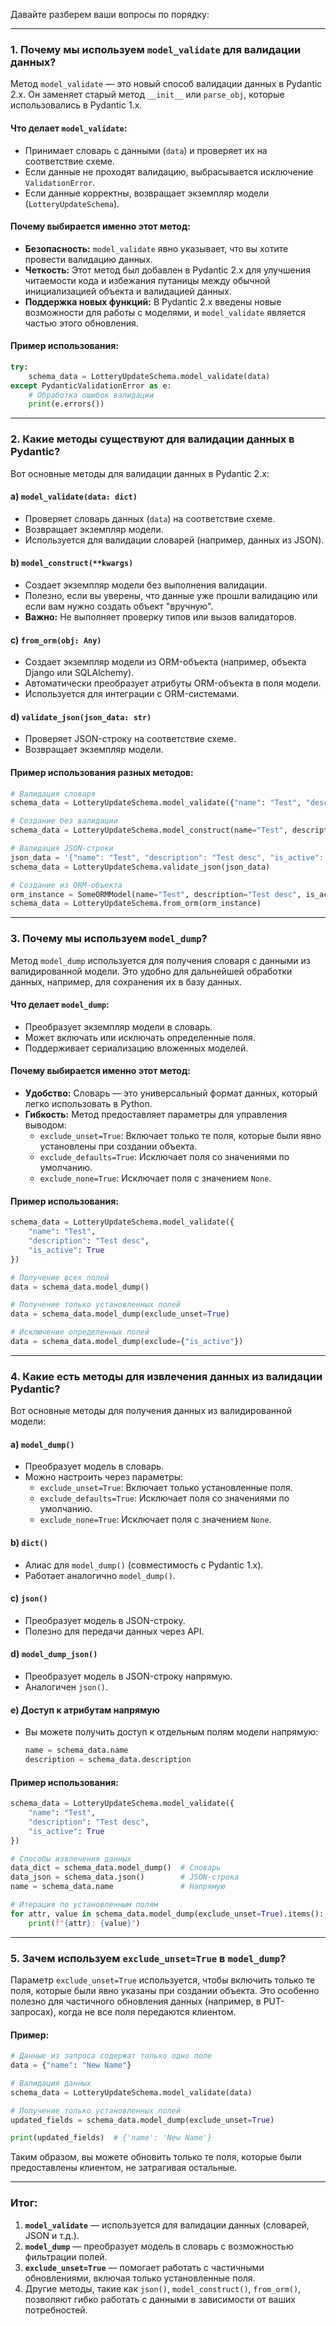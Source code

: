 Давайте разберем ваши вопросы по порядку:

---

### 1. **Почему мы используем `model_validate` для валидации данных?**

Метод `model_validate` — это новый способ валидации данных в Pydantic 2.x. Он заменяет старый метод `__init__` или `parse_obj`, которые использовались в Pydantic 1.x.

#### Что делает `model_validate`:
- Принимает словарь с данными (`data`) и проверяет их на соответствие схеме.
- Если данные не проходят валидацию, выбрасывается исключение `ValidationError`.
- Если данные корректны, возвращает экземпляр модели (`LotteryUpdateSchema`).

#### Почему выбирается именно этот метод:
- **Безопасность:** `model_validate` явно указывает, что вы хотите провести валидацию данных.
- **Четкость:** Этот метод был добавлен в Pydantic 2.x для улучшения читаемости кода и избежания путаницы между обычной инициализацией объекта и валидацией данных.
- **Поддержка новых функций:** В Pydantic 2.x введены новые возможности для работы с моделями, и `model_validate` является частью этого обновления.

#### Пример использования:
```python
try:
    schema_data = LotteryUpdateSchema.model_validate(data)
except PydanticValidationError as e:
    # Обработка ошибок валидации
    print(e.errors())
```

---

### 2. **Какие методы существуют для валидации данных в Pydantic?**

Вот основные методы для валидации данных в Pydantic 2.x:

#### a) `model_validate(data: dict)`
- Проверяет словарь данных (`data`) на соответствие схеме.
- Возвращает экземпляр модели.
- Используется для валидации словарей (например, данных из JSON).

#### b) `model_construct(**kwargs)`
- Создает экземпляр модели без выполнения валидации.
- Полезно, если вы уверены, что данные уже прошли валидацию или если вам нужно создать объект "вручную".
- **Важно:** Не выполняет проверку типов или вызов валидаторов.

#### c) `from_orm(obj: Any)`
- Создает экземпляр модели из ORM-объекта (например, объекта Django или SQLAlchemy).
- Автоматически преобразует атрибуты ORM-объекта в поля модели.
- Используется для интеграции с ORM-системами.

#### d) `validate_json(json_data: str)`
- Проверяет JSON-строку на соответствие схеме.
- Возвращает экземпляр модели.

#### Пример использования разных методов:
```python
# Валидация словаря
schema_data = LotteryUpdateSchema.model_validate({"name": "Test", "description": "Test desc", "is_active": True})

# Создание без валидации
schema_data = LotteryUpdateSchema.model_construct(name="Test", description="Test desc", is_active=True)

# Валидация JSON-строки
json_data = '{"name": "Test", "description": "Test desc", "is_active": true}'
schema_data = LotteryUpdateSchema.validate_json(json_data)

# Создание из ORM-объекта
orm_instance = SomeORMModel(name="Test", description="Test desc", is_active=True)
schema_data = LotteryUpdateSchema.from_orm(orm_instance)
```

---

### 3. **Почему мы используем `model_dump`?**

Метод `model_dump` используется для получения словаря с данными из валидированной модели. Это удобно для дальнейшей обработки данных, например, для сохранения их в базу данных.

#### Что делает `model_dump`:
- Преобразует экземпляр модели в словарь.
- Может включать или исключать определенные поля.
- Поддерживает сериализацию вложенных моделей.

#### Почему выбирается именно этот метод:
- **Удобство:** Словарь — это универсальный формат данных, который легко использовать в Python.
- **Гибкость:** Метод предоставляет параметры для управления выводом:
  - `exclude_unset=True`: Включает только те поля, которые были явно установлены при создании объекта.
  - `exclude_defaults=True`: Исключает поля со значениями по умолчанию.
  - `exclude_none=True`: Исключает поля с значением `None`.

#### Пример использования:
```python
schema_data = LotteryUpdateSchema.model_validate({
    "name": "Test",
    "description": "Test desc",
    "is_active": True
})

# Получение всех полей
data = schema_data.model_dump()

# Получение только установленных полей
data = schema_data.model_dump(exclude_unset=True)

# Исключение определенных полей
data = schema_data.model_dump(exclude={"is_active"})
```

---

### 4. **Какие есть методы для извлечения данных из валидации Pydantic?**

Вот основные методы для получения данных из валидированной модели:

#### a) `model_dump()`
- Преобразует модель в словарь.
- Можно настроить через параметры:
  - `exclude_unset=True`: Включает только установленные поля.
  - `exclude_defaults=True`: Исключает поля со значениями по умолчанию.
  - `exclude_none=True`: Исключает поля с значением `None`.

#### b) `dict()`
- Алиас для `model_dump()` (совместимость с Pydantic 1.x).
- Работает аналогично `model_dump()`.

#### c) `json()`
- Преобразует модель в JSON-строку.
- Полезно для передачи данных через API.

#### d) `model_dump_json()`
- Преобразует модель в JSON-строку напрямую.
- Аналогичен `json()`.

#### e) Доступ к атрибутам напрямую
- Вы можете получить доступ к отдельным полям модели напрямую:
  ```python
  name = schema_data.name
  description = schema_data.description
  ```

#### Пример использования:
```python
schema_data = LotteryUpdateSchema.model_validate({
    "name": "Test",
    "description": "Test desc",
    "is_active": True
})

# Способы извлечения данных
data_dict = schema_data.model_dump()  # Словарь
data_json = schema_data.json()        # JSON-строка
name = schema_data.name               # Напрямую

# Итерация по установленным полям
for attr, value in schema_data.model_dump(exclude_unset=True).items():
    print(f"{attr}: {value}")
```

---

### 5. **Зачем используем `exclude_unset=True` в `model_dump`?**

Параметр `exclude_unset=True` используется, чтобы включить только те поля, которые были явно указаны при создании объекта. Это особенно полезно для частичного обновления данных (например, в PUT-запросах), когда не все поля передаются клиентом.

#### Пример:
```python
# Данные из запроса содержат только одно поле
data = {"name": "New Name"}

# Валидация данных
schema_data = LotteryUpdateSchema.model_validate(data)

# Получение только установленных полей
updated_fields = schema_data.model_dump(exclude_unset=True)

print(updated_fields)  # {'name': 'New Name'}
```

Таким образом, вы можете обновить только те поля, которые были предоставлены клиентом, не затрагивая остальные.

---

### Итог:

1. **`model_validate`** — используется для валидации данных (словарей, JSON и т.д.).
2. **`model_dump`** — преобразует модель в словарь с возможностью фильтрации полей.
3. **`exclude_unset=True`** — помогает работать с частичными обновлениями, включая только установленные поля.
4. Другие методы, такие как `json()`, `model_construct()`, `from_orm()`, позволяют гибко работать с данными в зависимости от ваших потребностей.